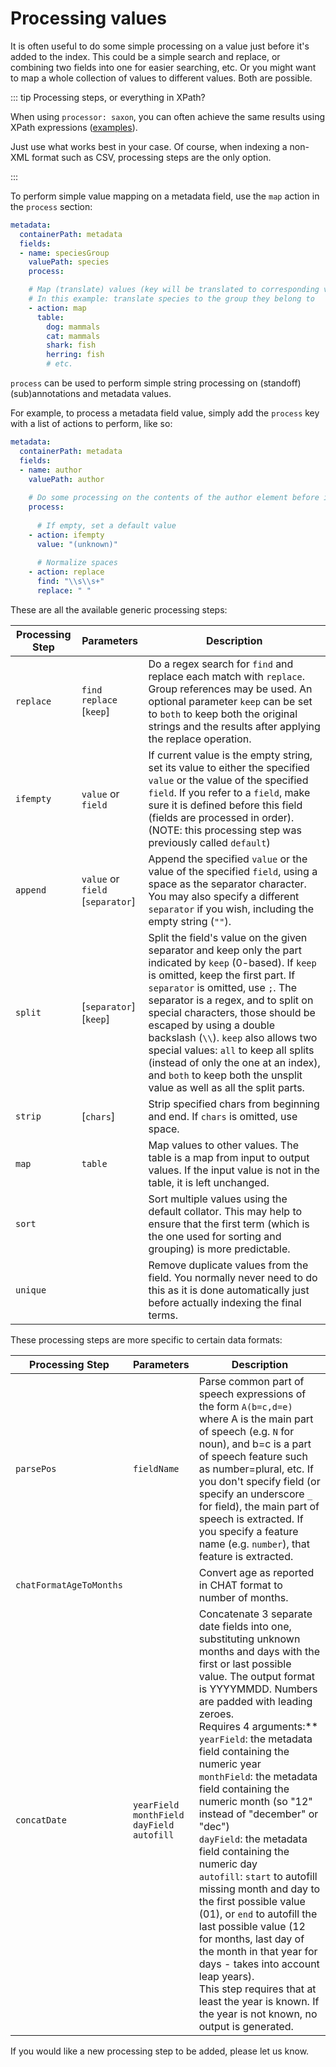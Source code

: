 # Processing values

It is often useful to do some simple processing on a value just before it's added to the index. This could be a simple search and replace, or combining two fields into one for easier searching, etc. Or you might want to map a whole collection of values to different values. Both are possible.

::: tip Processing steps, or everything in XPath?

When using `processor: saxon`, you can often achieve the same results using XPath expressions ([examples](xpath-examples.md)).

Just use what works best in your case. Of course, when indexing a non-XML format such as CSV, processing steps are the 
only option.

:::

To perform simple value mapping on a metadata field, use the `map` action in the `process` section:

```yaml
metadata:
  containerPath: metadata
  fields:
  - name: speciesGroup
    valuePath: species
    process:

    # Map (translate) values (key will be translated to corresponding value)
    # In this example: translate species to the group they belong to
    - action: map
      table:
        dog: mammals
        cat: mammals
        shark: fish
        herring: fish
        # etc.
```

`process` can be used to perform simple string processing on (standoff) (sub)annotations and metadata values.

For example, to process a metadata field value, simply add the `process` key with a list of actions to perform, like so:

```yaml
metadata:
  containerPath: metadata
  fields:
  - name: author
    valuePath: author
    
    # Do some processing on the contents of the author element before indexing
    process:
    
      # If empty, set a default value
    - action: ifempty
      value: "(unknown)"
                          
      # Normalize spaces
    - action: replace
      find: "\\s\\s+"
      replace: " "
```

These are all the available generic processing steps:

| Processing Step         | Parameters                          | Description                                                                                                                                                                                                                                                                                                                                                                                                                                                                                    |
|-------------------------|-------------------------------------|------------------------------------------------------------------------------------------------------------------------------------------------------------------------------------------------------------------------------------------------------------------------------------------------------------------------------------------------------------------------------------------------------------------------------------------------------------------------------------------------|
| `replace`               | `find`<br>`replace`<br>[`keep`]     | Do a regex search for `find` and replace each match with `replace`. Group references may be used. An optional parameter `keep` can be set to `both` to keep both the original strings and the results after applying the replace operation.                                                                                                                                                                                                                                                    |
| `ifempty`               | `value` or `field`                  | If current value is the empty string, set its value to either the specified `value` or the value of the specified `field`. If you refer to a `field`, make sure it is defined before this field (fields are processed in order). (NOTE: this processing step was previously called `default`)                                                                                                                                                                                                  |
| `append`                | `value` or `field`<br>[`separator`] | Append the specified `value` or the value of the specified `field`, using a space as the separator character. You may also specify a different `separator` if you wish, including the empty string (`""`).                                                                                                                                                                                                                                                                                     |
| `split` | [`separator`]<br>[`keep`]           | Split the field's value on the given separator and keep only the part indicated by `keep` (0-based). If `keep` is omitted, keep the first part. If `separator` is omitted, use `;`. The separator is a regex, and to split on special characters, those should be escaped by using a double backslash (`\\`). `keep` also allows two special values: `all` to keep all splits (instead of only the one at an index), and `both` to keep both the unsplit value as well as all the split parts. |
| `strip`           | [`chars`]                           | Strip specified chars from beginning and end. If `chars` is omitted, use space.                                                                                                                                                                                                                                                                                                                                                                                                                |
| `map`             | `table`                             | Map values to other values. The table is a map from input to output values. If the input value is not in the table, it is left unchanged.                                                                                                                                                                                                                                                                                                                                                      |
| `sort`                  |                                     | Sort multiple values using the default collator. This may help to ensure that the first term (which is the one used for sorting and grouping) is more predictable.                                                                                                                                                                                                                                                                                                                             |
| `unique`                |                                     | Remove duplicate values from the field. You normally never need to do this as it is done automatically just before actually indexing the final terms.                                                                                                                                                                                                                                                                                                                                          |

These processing steps are more specific to certain data formats:

| Processing Step           | Parameters                                              | Description |
|---------------------------|---------------------------------------------------------|-------------|
| `parsePos`                | `fieldName`                                             | Parse common part of speech expressions of the form `A(b=c,d=e)` where A is the main part of speech (e.g. `N` for noun), and b=c is a part of speech feature such as number=plural, etc. If you don't specify field (or specify an underscore `_` for field), the main part of speech is extracted. If you specify a feature name (e.g. `number`), that feature is extracted. |
| `chatFormatAgeToMonths`   |                                                         | Convert age as reported in CHAT format to number of months. |
| `concatDate`              | `yearField`<br>`monthField`<br>`dayField`<br>`autofill` | Concatenate 3 separate date fields into one, substituting unknown months and days with the first or last possible value. The output format is YYYYMMDD. Numbers are padded with leading zeroes.<br>Requires 4 arguments:**<br>`yearField`: the metadata field containing the numeric year<br>`monthField`: the metadata field containing the numeric month (so "12" instead of "december" or "dec")<br>`dayField`: the metadata field containing the numeric day<br>`autofill`: `start` to autofill missing month and day to the first possible value (01), or `end` to autofill the last possible value (12 for months, last day of the month in that year for days - takes into account leap years).<br>This step requires that at least the year is known. If the year is not known, no output is generated. |
If you would like a new processing step to be added, please let us know.

